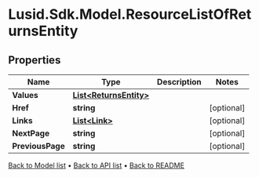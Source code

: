 # Lusid.Sdk.Model.ResourceListOfReturnsEntity

## Properties

Name | Type | Description | Notes
------------ | ------------- | ------------- | -------------
**Values** | [**List&lt;ReturnsEntity&gt;**](ReturnsEntity.md) |  | 
**Href** | **string** |  | [optional] 
**Links** | [**List&lt;Link&gt;**](Link.md) |  | [optional] 
**NextPage** | **string** |  | [optional] 
**PreviousPage** | **string** |  | [optional] 

[Back to Model list](../README.md#documentation-for-models) &#8226; [Back to API list](../README.md#documentation-for-api-endpoints) &#8226; [Back to README](../README.md)

